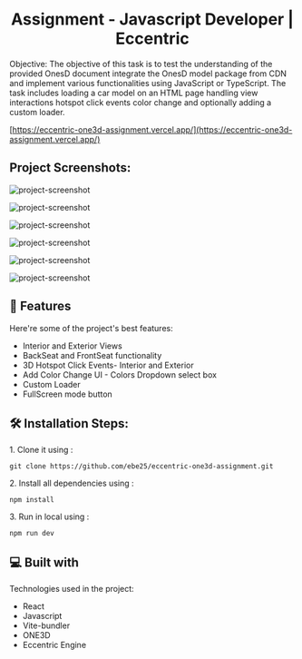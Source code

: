 <h1 align="center" id="title">Assignment - Javascript Developer | Eccentric</h1>

<p id="description">Objective: The objective of this task is to test the understanding of the provided OnesD document integrate the OnesD model package from CDN and implement various functionalities using JavaScript or TypeScript. The task includes loading a car model on an HTML page handling view interactions hotspot click events color change and optionally adding a custom loader.</p>

[https://eccentric-one3d-assignment.vercel.app/](https://eccentric-one3d-assignment.vercel.app/)

<h2>Project Screenshots:</h2>

<img src="https://iili.io/dKxjxTv.png" alt="project-screenshot" /><br/>

<img src="https://iili.io/dKxjcyG.png" alt="project-screenshot" /><br/>

<img src="https://iili.io/dKxjjae.md.png " alt="project-screenshot" /> <br/>

<img src="https://iili.io/dKxjw8u.md.png " alt="project-screenshot" /><br/>

<img src="https://iili.io/dKxjNyb.md.png " alt="project-screenshot" /><br/>

<img src="https://iili.io/dKxjhF9.md.png " alt="project-screenshot"/> <br/>

<h2>🧐 Features</h2>

Here're some of the project's best features:

- Interior and Exterior Views
- BackSeat and FrontSeat functionality
- 3D Hotspot Click Events- Interior and Exterior
- Add Color Change UI - Colors Dropdown select box
- Custom Loader
- FullScreen mode button

<h2>🛠️ Installation Steps:</h2>

<p>1. Clone it using :</p>

```
git clone https://github.com/ebe25/eccentric-one3d-assignment.git
```

<p>2. Install all dependencies using :</p>

```
npm install
```

<p>3. Run in local using :</p>

```
npm run dev
```

<h2>💻 Built with</h2>

Technologies used in the project:

- React
- Javascript
- Vite-bundler
- ONE3D
- Eccentric Engine

